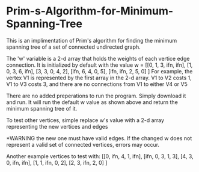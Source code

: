 # Prim-s-Algorithm-for-Minimum-Spanning-Tree
This is an implimentation of Prim's algorithm for finding the minimum spanning tree of a set of connected undirected graph.

The 'w' variable is a 2-d array that holds the weights of each vertice edge connection. It is initialized by default with the value 
w = [[0, 1, 3, ifn, ifn],
     [1, 0, 3, 6, ifn],
     [3, 3, 0, 4, 2],
     [ifn, 6, 4, 0, 5],
     [ifn, ifn, 2, 5, 0]
       ]
  For example, the vertex V1 is represented by the first array in the 2-d array. V1 to V2 costs 1, V1 to V3 costs 3, and there are no connections from V1 to either V4 or V5

There are no added preperations to run the program. Simply download it and run.
It will run the default w value as shown above and return the minimum spanning tree of it.

To test other vertices, simple replace w's value with a 2-d array representing the new vertices and edges

*WARNING the new one must have valid edges. If the changed w does not represent a valid set of connected vertices, errors may occur.


Another example vertices to test with:
[[0, ifn, 4, 1, ifn],
[ifn, 0, 3, 1, 3],
[4, 3, 0, ifn, ifn],
[1, 1, ifn, 0, 2],
[2, 3, ifn, 2, 0]
 ]
